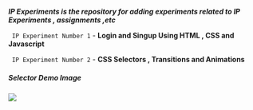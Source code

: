 ***IP Experiments is the repository for adding experiments related to IP Experiments , assignments ,etc***

``` IP Experiment Number 1``` - **Login and Singup Using HTML , CSS and Javascript**


``` IP Experiment Number 2```  - **CSS Selectors , Transitions and Animations**

##### Selector Demo Image
![](Selectordemo.png)
